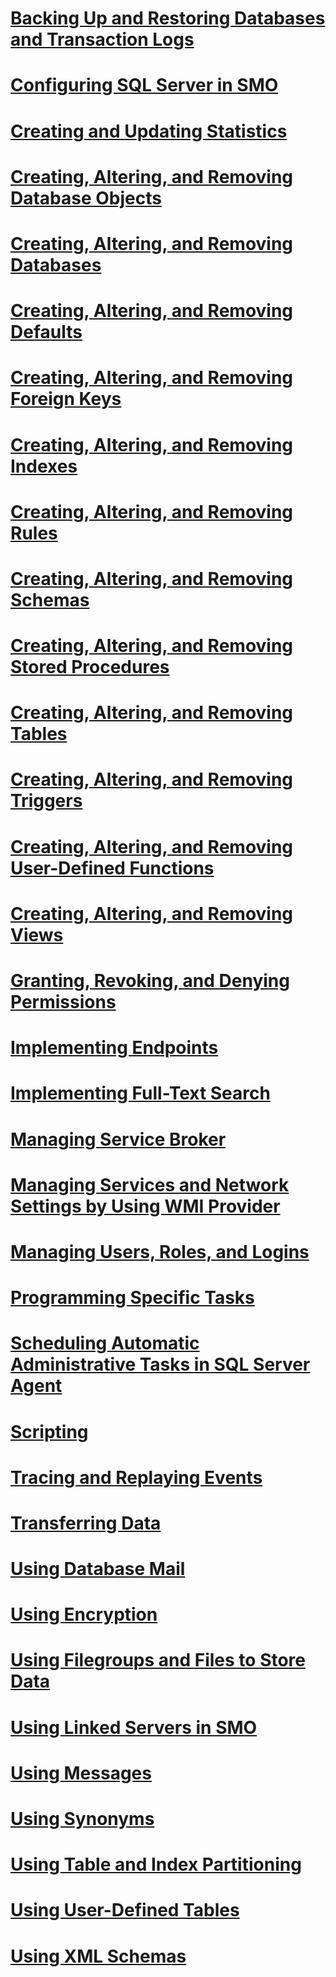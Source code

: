 # [Backing Up and Restoring Databases and Transaction Logs](backing-up-and-restoring-databases-and-transaction-logs.md)
# [Configuring SQL Server in SMO](configuring-sql-server-in-smo.md)
# [Creating and Updating Statistics](creating-and-updating-statistics.md)
# [Creating, Altering, and Removing Database Objects](creating-altering-and-removing-database-objects.md)
# [Creating, Altering, and Removing Databases](creating-altering-and-removing-databases.md)
# [Creating, Altering, and Removing Defaults](creating-altering-and-removing-defaults.md)
# [Creating, Altering, and Removing Foreign Keys](creating-altering-and-removing-foreign-keys.md)
# [Creating, Altering, and Removing Indexes](creating-altering-and-removing-indexes.md)
# [Creating, Altering, and Removing Rules](creating-altering-and-removing-rules.md)
# [Creating, Altering, and Removing Schemas](creating-altering-and-removing-schemas.md)
# [Creating, Altering, and Removing Stored Procedures](creating-altering-and-removing-stored-procedures.md)
# [Creating, Altering, and Removing Tables](creating-altering-and-removing-tables.md)
# [Creating, Altering, and Removing Triggers](creating-altering-and-removing-triggers.md)
# [Creating, Altering, and Removing User-Defined Functions](creating-altering-and-removing-user-defined-functions.md)
# [Creating, Altering, and Removing Views](creating-altering-and-removing-views.md)
# [Granting, Revoking, and Denying Permissions](granting-revoking-and-denying-permissions.md)
# [Implementing Endpoints](implementing-endpoints.md)
# [Implementing Full-Text Search](implementing-full-text-search.md)
# [Managing Service Broker](managing-service-broker.md)
# [Managing Services and Network Settings by Using WMI Provider](managing-services-and-network-settings-by-using-wmi-provider.md)
# [Managing Users, Roles, and Logins](managing-users-roles-and-logins.md)
# [Programming Specific Tasks](programming-specific-tasks.md)
# [Scheduling Automatic Administrative Tasks in SQL Server Agent](scheduling-automatic-administrative-tasks-in-sql-server-agent.md)
# [Scripting](scripting.md)
# [Tracing and Replaying Events](tracing-and-replaying-events.md)
# [Transferring Data](transferring-data.md)
# [Using Database Mail](using-database-mail.md)
# [Using Encryption](using-encryption.md)
# [Using Filegroups and Files to Store Data](using-filegroups-and-files-to-store-data.md)
# [Using Linked Servers in SMO](using-linked-servers-in-smo.md)
# [Using Messages](using-messages.md)
# [Using Synonyms](using-synonyms.md)
# [Using Table and Index Partitioning](using-table-and-index-partitioning.md)
# [Using User-Defined Tables](using-user-defined-tables.md)
# [Using XML Schemas](using-xml-schemas.md)
